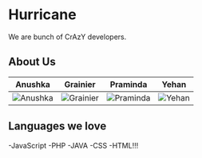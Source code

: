 
# Hurricane

We are bunch of CrAzY developers.

## About Us

| Anushka | Grainier | Praminda | Yehan
|--- |--- |--- |---
| ![Anushka](https://pbs.twimg.com/profile_images/537646278746726400/65s2YpP6.jpeg) | ![Grainier](https://pbs.twimg.com/profile_images/2086027014/4uP53X72) | ![Praminda](https://pbs.twimg.com/profile_images/3048579121/d050957532e5383d5523d6dd7b7561b7.jpeg) | ![Yehan](https://pbs.twimg.com/profile_images/378800000108519312/0edf97424347830cf2abddf31aa8f8ee.jpeg) |


## Languages we love
-JavaScript
-PHP
-JAVA
-CSS
-HTML!!!
